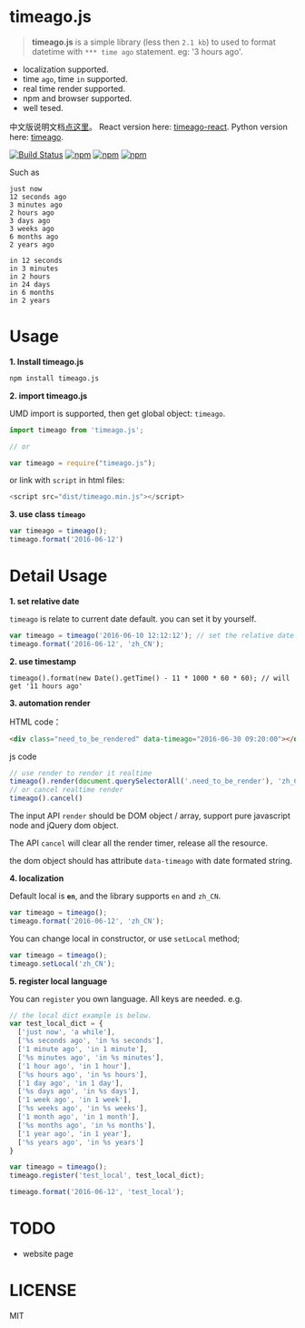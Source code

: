 # timeago.js

> **timeago.js** is a simple library (less then `2.1 kb`) to used to format datetime with `*** time ago` statement. eg: '3 hours ago'. 

 - localization supported.
 - time `ago`, time `in` supported.
 - real time render supported.
 - npm and browser supported.
 - well tesed.

中文版说明文档[点这里](README_zh.md)。 React version here: [timeago-react](https://github.com/hustcc/timeago-react). Python version here: [timeago](https://github.com/hustcc/timeago).

[![Build Status](https://travis-ci.org/hustcc/timeago.js.svg?branch=master)](https://travis-ci.org/hustcc/timeago.js) [![npm](https://img.shields.io/npm/v/timeago.js.svg?style=flat-square)](https://www.npmjs.com/package/timeago.js) [![npm](https://img.shields.io/npm/dt/timeago.js.svg?style=flat-square)](https://www.npmjs.com/package/timeago.js) [![npm](https://img.shields.io/npm/l/timeago.js.svg?style=flat-square)](https://www.npmjs.com/package/timeago.js)

Such as

```
just now
12 seconds ago
3 minutes ago
2 hours ago
3 days ago
3 weeks ago
6 months ago
2 years ago

in 12 seconds
in 3 minutes
in 2 hours
in 24 days
in 6 months
in 2 years
```


# Usage

**1. Install timeago.js**

```sh
npm install timeago.js
```

**2. import timeago.js**


UMD import is supported, then get global object: `timeago`.

```js
import timeago from 'timeago.js';

// or

var timeago = require("timeago.js");
```

or link with `script` in html files: 

```js
<script src="dist/timeago.min.js"></script>
```

**3. use class `timeago`**

```js
var timeago = timeago();
timeago.format('2016-06-12')
```


# Detail Usage

**1. set relative date**

`timeago` is relate to current date default. you can set it by yourself.

```js
var timeago = timeago('2016-06-10 12:12:12'); // set the relative date here.
timeago.format('2016-06-12', 'zh_CN');
```

**2. use timestamp**

```
timeago().format(new Date().getTime() - 11 * 1000 * 60 * 60); // will get '11 hours ago'
```

**3. automation render**

HTML code：
```html
<div class="need_to_be_rendered" data-timeago="2016-06-30 09:20:00"></div>
```
js code
```js
// use render to render it realtime
timeago().render(document.querySelectorAll('.need_to_be_render'), 'zh_CN');
// or cancel realtime render
timeago().cancel()
```

The input API `render` should be DOM object / array, support pure javascript node and jQuery dom object.

The API `cancel` will clear all the render timer, release all the resource.

the dom object should has attribute `data-timeago` with date formated string.

**4. localization**

Default local is **`en`**, and the library supports `en` and `zh_CN`. 

```js
var timeago = timeago();
timeago.format('2016-06-12', 'zh_CN');
```

You can change local in constructor, or use `setLocal` method;

```js
var timeago = timeago();
timeago.setLocal('zh_CN');
```

**5. register local language**

You can `register` you own language. All keys are needed. e.g.

```js
// the local dict example is below.
var test_local_dict = {
  ['just now', 'a while'], 
  ['%s seconds ago', 'in %s seconds'],
  ['1 minute ago', 'in 1 minute'], 
  ['%s minutes ago', 'in %s minutes'], 
  ['1 hour ago', 'in 1 hour'], 
  ['%s hours ago', 'in %s hours'], 
  ['1 day ago', 'in 1 day'], 
  ['%s days ago', 'in %s days'], 
  ['1 week ago', 'in 1 week'], 
  ['%s weeks ago', 'in %s weeks'], 
  ['1 month ago', 'in 1 month'], 
  ['%s months ago', 'in %s months'], 
  ['1 year ago', 'in 1 year'], 
  ['%s years ago', 'in %s years']
}

var timeago = timeago();
timeago.register('test_local', test_local_dict);

timeago.format('2016-06-12', 'test_local');
```


# TODO

 - website page


# LICENSE

MIT
